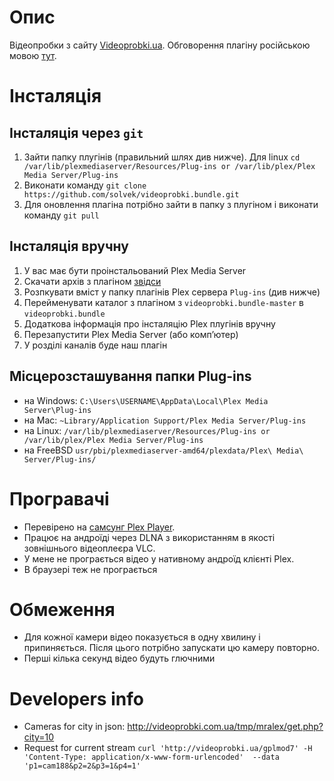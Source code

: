 # Опис
Відеопробки з сайту [Videoprobki.ua](http://videoprobki.ua). Обговорення плагіну російською мовою [тут](https://forums.plex.tv/discussion/208066/release-videoprobki-plagin).

# Інсталяція

## Інсталяція через `git`

1. Зайти папку плугінів (правильний шлях див нижче). Для linux `cd /var/lib/plexmediaserver/Resources/Plug-ins or /var/lib/plex/Plex Media Server/Plug-ins`
2. Виконати команду `git clone https://github.com/solvek/videoprobki.bundle.git`
3. Для оновлення плагіна потрібно зайти в папку з плугіном і виконати команду `git pull`

## Інсталяція вручну

1. У вас має бути проінстальований Plex Media Server
2. Скачати архів з плагіном [звідси](https://github.com/solvek/videoprobki.bundle/archive/master.zip)
3. Розпкувати вміст у папку плагінів Plex сервера `Plug-ins` (див нижче)
4. Перейменувати каталог з плагіном з `videoprobki.bundle-master` в `videoprobki.bundle`
5. Додаткова інформація про інсталяцію Plex плугінів вручну
6. Перезапустити Plex Media Server (або комп’ютер)
7. У розділі каналів буде наш плагін

## Місцерозсташування папки Plug-ins
 * на Windows: `C:\Users\USERNAME\AppData\Local\Plex Media Server\Plug-ins`
 * на Mac: `~Library/Application Support/Plex Media Server/Plug-ins`
 * на Linux: `/var/lib/plexmediaserver/Resources/Plug-ins or /var/lib/plex/Plex Media Server/Plug-ins`
 * на FreeBSD `usr/pbi/plexmediaserver-amd64/plexdata/Plex\ Media\ Server/Plug-ins/`

# Програвачі
* Перевірено на [самсунг Plex Player](http://www.samsung.com/levant/smarthub/smartHub/apps_plex.html).
* Працює на андроїді через DLNA з використанням в якості зовнішнього відеоплеєра VLC.
* У мене не програється відео у нативному андроїд клієнті Plex.
* В браузері теж не програється

# Обмеження
* Для кожної камери відео показується в одну хвилину і припиняється. Після цього потрібно запускати цю камеру повторно.
* Перші кілька секунд відео будуть глючними

# Developers info
 * Cameras for city in json: http://videoprobki.com.ua/tmp/mralex/get.php?city=10
 * Request for current stream `curl 'http://videoprobki.ua/gplmod7' -H 'Content-Type: application/x-www-form-urlencoded'  --data 'p1=cam188&p2=2&p3=1&p4=1'`
